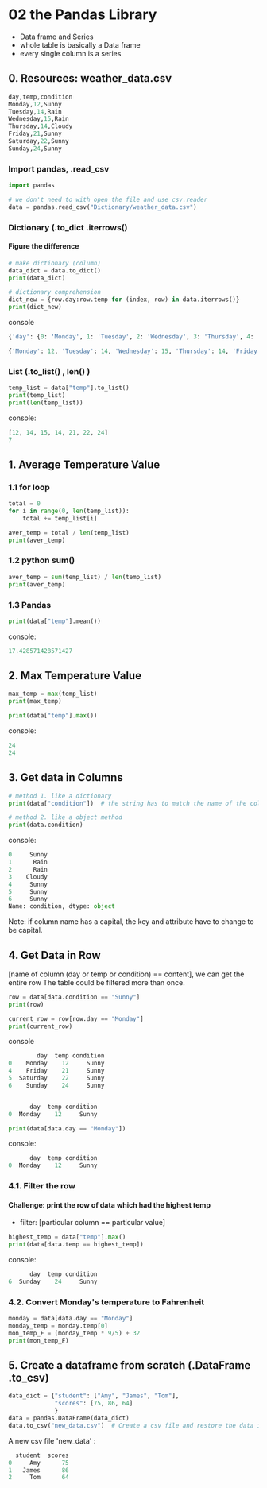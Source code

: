 # 02 the Pandas Library
* Data frame and Series 
* whole table is basically a Data frame 
* every single column is a series

## 0. Resources: weather_data.csv
```python
day,temp,condition
Monday,12,Sunny
Tuesday,14,Rain
Wednesday,15,Rain
Thursday,14,Cloudy
Friday,21,Sunny
Saturday,22,Sunny
Sunday,24,Sunny
```


### Import pandas, .read_csv
```python
import pandas

# we don't need to with open the file and use csv.reader
data = pandas.read_csv("Dictionary/weather_data.csv")  
```
### Dictionary (.to_dict   .iterrows()
#### Figure the difference
```python
# make dictionary (column)
data_dict = data.to_dict()
print(data_dict)

# dictionary comprehension
dict_new = {row.day:row.temp for (index, row) in data.iterrows()}
print(dict_new)
```
console
```python
{'day': {0: 'Monday', 1: 'Tuesday', 2: 'Wednesday', 3: 'Thursday', 4: 'Friday', 5: 'Saturday', 6: 'Sunday'}, 'temp': {0: 12, 1: 14, 2: 15, 3: 14, 4: 21, 5: 22, 6: 24}, 'condition': {0: 'Sunny', 1: 'Rain', 2: 'Rain', 3: 'Cloudy', 4: 'Sunny', 5: 'Sunny', 6: 'Sunny'}}

{'Monday': 12, 'Tuesday': 14, 'Wednesday': 15, 'Thursday': 14, 'Friday': 21, 'Saturday': 22, 'Sunday': 24}
```
### List (.to_list() , len() )
```python
temp_list = data["temp"].to_list()
print(temp_list)
print(len(temp_list))
```
console:
```python
[12, 14, 15, 14, 21, 22, 24]
7
```
## 1. Average Temperature Value
### 1.1 for loop
```python
total = 0
for i in range(0, len(temp_list)):
    total += temp_list[i]

aver_temp = total / len(temp_list)
print(aver_temp)
```
### 1.2 python sum()
```python
aver_temp = sum(temp_list) / len(temp_list)
print(aver_temp)
```
### 1.3 Pandas 
```python
print(data["temp"].mean())
```
console:
```python
17.428571428571427
```
## 2. Max Temperature Value
```python
max_temp = max(temp_list)
print(max_temp)

print(data["temp"].max())
```
console:
```python
24
24
```

## 3. Get data in Columns

```python
# method 1. like a dictionary
print(data["condition"])  # the string has to match the name of the column.

# method 2. like a object method
print(data.condition)
```
console:
```python
0     Sunny
1      Rain
2      Rain
3    Cloudy
4     Sunny
5     Sunny
6     Sunny
Name: condition, dtype: object
```
Note: if column name has a capital,
the key and attribute have to change to be capital.
## 4. Get Data in Row
[name of column (day or temp or condition) == content], we can get the entire row
The table could be filtered more than once.
```python
row = data[data.condition == "Sunny"]
print(row)

current_row = row[row.day == "Monday"]
print(current_row)
```
console
```python
        day  temp condition
0    Monday    12     Sunny
4    Friday    21     Sunny
5  Saturday    22     Sunny
6    Sunday    24     Sunny


      day  temp condition
0  Monday    12     Sunny
```

```python
print(data[data.day == "Monday"])
```
console:
```python
      day  temp condition
0  Monday    12     Sunny
```
### 4.1. Filter the row
#### Challenge: print the row of data which had the highest temp
* filter: [particular column == particular value]
```python
highest_temp = data["temp"].max()
print(data[data.temp == highest_temp])
```
console:
```python
      day  temp condition
6  Sunday    24     Sunny
```
### 4.2. Convert Monday's temperature to Fahrenheit
```python
monday = data[data.day == "Monday"]
monday_temp = monday.temp[0]
mon_temp_F = (monday_temp * 9/5) + 32
print(mon_temp_F)
```
## 5. Create a dataframe from scratch (.DataFrame   .to_csv)

```python
data_dict = {"student": ["Amy", "James", "Tom"],
             "scores": [75, 86, 64]
             }
data = pandas.DataFrame(data_dict)
data.to_csv("new_data.csv")  # Create a csv file and restore the data in that file
```
A new csv file 'new_data' :
```python
  student  scores
0     Amy      75
1   James      86
2     Tom      64
```
